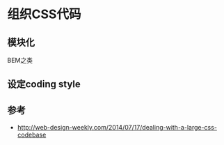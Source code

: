 # 组织CSS代码
## 模块化
BEM之类
## 设定coding style
## 参考
* http://web-design-weekly.com/2014/07/17/dealing-with-a-large-css-codebase